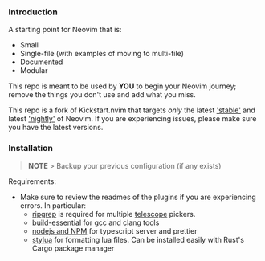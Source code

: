 ### Introduction

A starting point for Neovim that is:

- Small
- Single-file (with examples of moving to multi-file)
- Documented
- Modular

This repo is meant to be used by **YOU** to begin your Neovim journey; remove the things you don't use and add what you miss.

This repo is a fork of Kickstart.nvim that targets _only_ the latest ['stable'](https://github.com/neovim/neovim/releases/tag/stable) and latest ['nightly'](https://github.com/neovim/neovim/releases/tag/nightly) of Neovim. If you are experiencing issues, please make sure you have the latest versions.

### Installation

> **NOTE** > Backup your previous configuration (if any exists)

Requirements:

- Make sure to review the readmes of the plugins if you are experiencing errors. In particular:
  - [ripgrep](https://github.com/BurntSushi/ripgrep#installation) is required for multiple [telescope](https://github.com/nvim-telescope/telescope.nvim#suggested-dependencies) pickers.
  - [build-essential](https://phoenixnap.com/kb/install-gcc-ubuntu) for gcc and clang tools
  - [nodejs and NPM](https://nodejs.org/en) for typescript server and prettier
  - [stylua](https://github.com/JohnnyMorganz/StyLua) for formatting lua files. Can be installed easily with Rust's Cargo package manager
